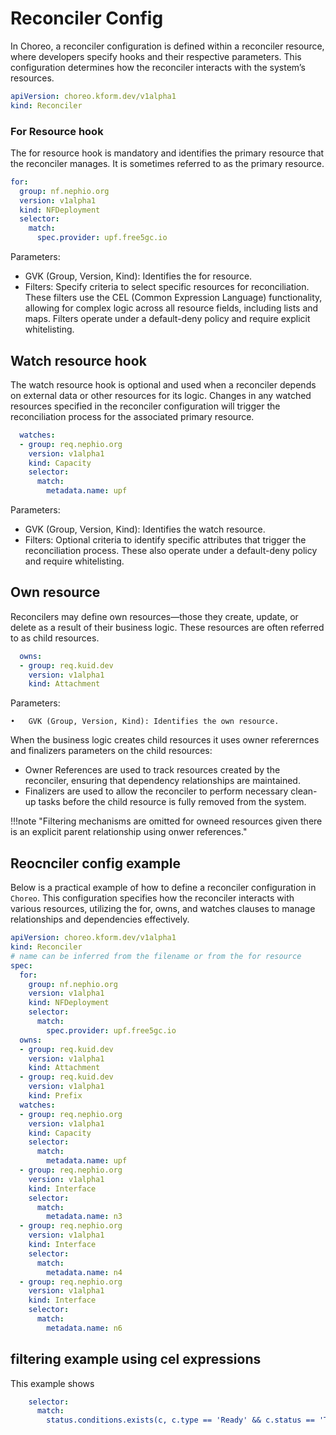 # Reconciler Config

In Choreo, a reconciler configuration is defined within a reconciler resource, where developers specify hooks and their respective parameters. This configuration determines how the reconciler interacts with the system’s resources.

```yaml
apiVersion: choreo.kform.dev/v1alpha1
kind: Reconciler
```

### For Resource hook

The for resource hook is mandatory and identifies the primary resource that the reconciler manages. It is sometimes referred to as the primary resource.

```yaml
for: 
  group: nf.nephio.org
  version: v1alpha1
  kind: NFDeployment
  selector:
    match:
      spec.provider: upf.free5gc.io
```

Parameters:

- GVK (Group, Version, Kind): Identifies the for resource.
- Filters: Specify criteria to select specific resources for reconciliation. These filters use the CEL (Common Expression Language) functionality, allowing for complex logic across all resource fields, including lists and maps. Filters operate under a default-deny policy and require explicit whitelisting.


## Watch resource hook

The watch resource hook is optional and used when a reconciler depends on external data or other resources for its logic. Changes in any watched resources specified in the reconciler configuration will trigger the reconciliation process for the associated primary resource.

```yaml
  watches:
  - group: req.nephio.org
    version: v1alpha1
    kind: Capacity
    selector:
      match:
        metadata.name: upf
```

Parameters:

- GVK (Group, Version, Kind): Identifies the watch resource.
- Filters: Optional criteria to identify specific attributes that trigger the reconciliation process. These also operate under a default-deny policy and require whitelisting.

## Own resource

Reconcilers may define own resources—those they create, update, or delete as a result of their business logic. These resources are often referred to as child resources.

```yaml
  owns:
  - group: req.kuid.dev
    version: v1alpha1
    kind: Attachment
```

Parameters:

	•	GVK (Group, Version, Kind): Identifies the own resource.

When the business logic creates child resources it uses owner referernces and finalizers parameters on the child resources:
- Owner References are used to track resources created by the reconciler, ensuring that dependency relationships are maintained.
- Finalizers are used to allow the reconciler to perform necessary clean-up tasks before the child resource is fully removed from the system.

!!!note "Filtering mechanisms are omitted for owneed resources given there is an explicit parent relationship using onwer references."

## Reocnciler config example

Below is a practical example of how to define a reconciler configuration in `Choreo`. This configuration specifies how the reconciler interacts with various resources, utilizing the for, owns, and watches clauses to manage relationships and dependencies effectively.

```yaml
apiVersion: choreo.kform.dev/v1alpha1
kind: Reconciler
# name can be inferred from the filename or from the for resource
spec: 
  for: 
    group: nf.nephio.org
    version: v1alpha1
    kind: NFDeployment
    selector:
      match:
        spec.provider: upf.free5gc.io
  owns:
  - group: req.kuid.dev
    version: v1alpha1
    kind: Attachment
  - group: req.kuid.dev
    version: v1alpha1
    kind: Prefix
  watches:
  - group: req.nephio.org
    version: v1alpha1
    kind: Capacity
    selector:
      match:
        metadata.name: upf
  - group: req.nephio.org
    version: v1alpha1
    kind: Interface
    selector:
      match:
        metadata.name: n3
  - group: req.nephio.org
    version: v1alpha1
    kind: Interface
    selector:
      match:
        metadata.name: n4
  - group: req.nephio.org
    version: v1alpha1
    kind: Interface
    selector:
      match:
        metadata.name: n6
```

## filtering example using cel expressions

This example shows

```yaml
    selector:
      match:
        status.conditions.exists(c, c.type == 'Ready' && c.status == 'True'): "true"
```